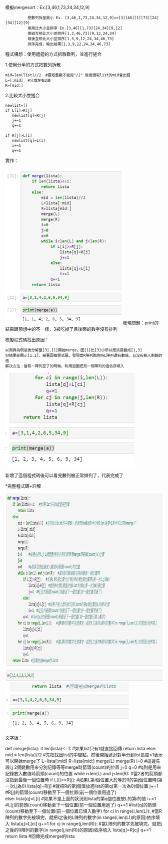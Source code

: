 模擬mergesort：Ex.[3,46,1,73,24,34,12,9]

              把數列拆至最小 Ex. [3,46,1,73,24,34,12,9]=>[3][46][1][73][24][34][12][9]
              兩兩比大小並排序 Ex.[3,46][1,73][24,34][9,12]
              兩組互相比大小並排序[1,3,46,73][9,12,24,34]
              最後互相比大小並排序[1,3,9,12,24,34,46,73]
              排序完成，輸出結果[1,3,9,12,24,34,46,73]

程式構想：使用遞迴的方式拆散數列，並進行搓合

1.使用分半的方式把數列拆散
    
    mid=len(list)//2  #要取整數不能用"/2" 後面讀取list的mid會出錯
    L=[:mid]  #分成左右2邊
    R=[mid:]
    
2.比較大小並搓合
  
    newlist=[]
    if L[i]>R[j]
       newlist[q]=R(j)
       j+=1
       q+=1
      
    if R[j]>L[i]
       newlist[q]=L(i)
       i+=1
       q+=1

實作：

<img src="https://github.com/tank11110/young/blob/master/%E5%9C%96%E7%89%87/1573043960901.jpg" height='500' weight='350'>
發現問題：print的結果跟預想中的不一樣，3被吃掉了且後面的數字沒有排列

模擬程式碼找出原因：

    以測資為例最後分解至[3],[1]開始merge，因[1]比[3]小所以應該要變成[1,3]
    但結果卻顯示[1,1]。接著回推程式碼，發現當R陣列跑完時L陣列還有數值，且沒有輸入剩餘的值
    解決方法：當有一陣列空了的時候，利用迴圈把另一個陣列的值依序填入
    
<img src="https://github.com/tank11110/young/blob/master/%E5%9C%96%E7%89%87/1573045037942.jpg" height='300' weight='200'>    

新增了這個程式碼後可以看見數列被正常排列了，代表完成了


*完整程式碼+詳解

<img src="https://github.com/tank11110/young/blob/master/%E5%9C%96%E7%89%87/1573045115406.jpg" height='600' weight='450'>
<img src="https://github.com/tank11110/young/blob/master/%E5%9C%96%E7%89%87/1573045067976.jpg" height='150' weight='100'>

文字版：

def merge(lista):
    if len(lista)<=1:   #如果list只有1就直接回傳
        return lista
    else:
        mid = len(lista)//2  #先把找出list的中間點，然後開始遞迴對半分到list長度=1表示可以開始merge了
        L=lista[:mid]
        R=lista[mid:]
        merge(L)
        merge(R)
        i=0     #這邊先設i,j 2個變數用來分別記錄等等merge時箭頭(count)的位置
        j=0
        q=0     #q則是用來記錄放入數值時箭頭(count)的位置
        while i<len(L) and j<len(R):  #當2者的箭頭都沒指到最後一個位置時
            if L[i]>=R[j]:   #如果L第i個位置大於等於R的第j個位置時(第一次i,j為0)
                lista[q]=R[j]  #就把R的第j個值放進list的第q(第一次為0)個位置
                j+=1  #R[j]的箭頭(count)移動至下一個位置(前一個位置用過了)    
            else:
                lista[q]=L[i]  #如果不是上面的狀況則lista的第q個位置放L的第i的值
                i+=1  #L[j]的箭頭(count)移動至下一個位置(前一個位置用過了)
            q+=1  #list[q]的箭頭(count)移動至下一個位置(前一個位置已填入數字)
        for ci in range(i,len(L)):   #當R陣列的數字先被填完，就把i之後的L陣列的數字(in range(i,len(L))的原因)依序填入
            lista[q]=L[ci]
            q+=1
        for cj in range(j,len(R)):   #當L陣列的數字先被填完，就把j之後的R陣列的數字(in range(j,len(R))的原因)依序填入
            lista[q]=R[cj]
            q+=1
    return lista  #回傳完成merge的lista
